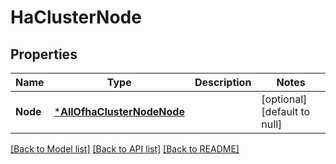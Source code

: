 # HaClusterNode

## Properties
Name | Type | Description | Notes
------------ | ------------- | ------------- | -------------
**Node** | [***AllOfhaClusterNodeNode**](AllOfhaClusterNodeNode.md) |  | [optional] [default to null]

[[Back to Model list]](../README.md#documentation-for-models) [[Back to API list]](../README.md#documentation-for-api-endpoints) [[Back to README]](../README.md)

